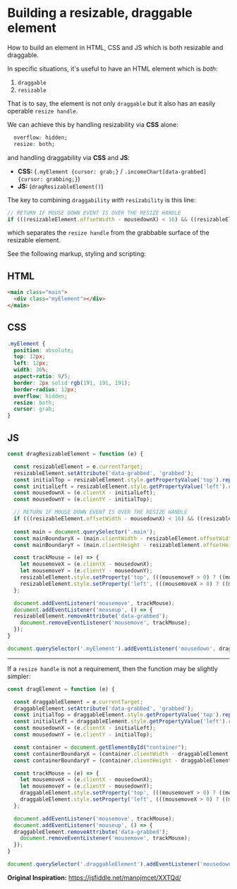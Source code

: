 # Building a resizable, draggable element
How to build an element in HTML, CSS and JS which is both resizable and draggable.

In specific situations, it's useful to have an HTML element which is *both*:

1) `draggable`
2) `resizable`

That is to say, the element is not only `draggable` but it also has an easily operable `resize handle`.

We can achieve this by handling resizability via **CSS** alone:

```css
  overflow: hidden;
  resize: both;
```

and handling draggability via **CSS** and **JS**:

 - **CSS:** (`.myElement {cursor: grab;}` / `.incomeChart[data-grabbed] {cursor: grabbing;}`)
 - **JS:** (`dragResizableElement()`)

The key to combining `draggability` *with* `resizability` is this line:
```js
// RETURN IF MOUSE DOWN EVENT IS OVER THE RESIZE HANDLE
if (((resizableElement.offsetWidth - mousedownX) < 16) && ((resizableElement.offsetHeight - mousedownY) < 16)) return;
```
which separates the `resize handle` from the grabbable surface of the resizable element.

See the following markup, styling and scripting:

## HTML
```html
<main class="main">
  <div class="myElement"></div>
</main>
```

## CSS
```css
.myElement {
  position: absolute;
  top: 12px;
  left: 12px;
  width: 36%;
  aspect-ratio: 9/5;
  border: 2px solid rgb(191, 191, 191);
  border-radius: 12px;
  overflow: hidden;
  resize: both;
  cursor: grab;
}
```

## JS
```js
const dragResizableElement = function (e) {

  const resizableElement = e.currentTarget;
  resizableElement.setAttribute('data-grabbed', 'grabbed');
  const initialTop = resizableElement.style.getPropertyValue('top').replace('px', '') || 12;
  const initialLeft = resizableElement.style.getPropertyValue('left').replace('px', '') || 12;         
  const mousedownX = (e.clientX - initialLeft);
  const mousedownY = (e.clientY - initialTop);

  // RETURN IF MOUSE DOWN EVENT IS OVER THE RESIZE HANDLE
  if (((resizableElement.offsetWidth - mousedownX) < 16) && ((resizableElement.offsetHeight - mousedownY) < 16)) return;
  
  const main = document.querySelector('.main');
  const mainBoundaryX = (main.clientWidth - resizableElement.offsetWidth);
  const mainBoundaryY = (main.clientHeight - resizableElement.offsetHeight);

  const trackMouse = (e) => {
    let mousemoveX = (e.clientX - mousedownX);
    let mousemoveY = (e.clientY - mousedownY);
    resizableElement.style.setProperty('top', (((mousemoveY > 0) ? ((mousemoveY < mainBoundaryY) ? mousemoveY : mainBoundaryY) : 0) + 'px'));
    resizableElement.style.setProperty('left', (((mousemoveX > 0) ? ((mousemoveX < mainBoundaryX) ? mousemoveX : mainBoundaryX) : 0) + 'px'));
  }; 

  document.addEventListener('mousemove', trackMouse);
  document.addEventListener('mouseup', () => {
  resizableElement.removeAttribute('data-grabbed');
    document.removeEventListener('mousemove', trackMouse);
  });
}

document.querySelector('.myElement').addEventListener('mousedown', dragResizableElement);
```

_______

If a `resize handle` is not a requirement, then the function may be slightly simpler:

```js
const dragElement = function (e) {

  const draggableElement = e.currentTarget;
  draggableElement.setAttribute('data-grabbed', 'grabbed');
  const initialTop = draggableElement.style.getPropertyValue('top').replace('px', '') || 0;
  const initialLeft = draggableElement.style.getPropertyValue('left').replace('px', '') || 0;         
  const mousedownX = (e.clientX - initialLeft);
  const mousedownY = (e.clientY - initialTop);

  const container = document.getElementById("container");
  const containerBoundaryX = (container.clientWidth - draggableElement.clientWidth);
  const containerBoundaryY = (container.clientHeight - draggableElement.clientHeight);

  const trackMouse = (e) => {
    let mousemoveX = (e.clientX - mousedownX);
    let mousemoveY = (e.clientY - mousedownY);
    draggableElement.style.setProperty('top', (((mousemoveY > 0) ? ((mousemoveY < containerBoundaryY) ? mousemoveY : containerBoundaryY) : 0) + 'px'));
    draggableElement.style.setProperty('left', (((mousemoveX > 0) ? ((mousemoveX < containerBoundaryX) ? mousemoveX : containerBoundaryX) : 0) + 'px'));
  }; 

  document.addEventListener('mousemove', trackMouse);
  document.addEventListener('mouseup', () => {
  draggableElement.removeAttribute('data-grabbed');
    document.removeEventListener('mousemove', trackMouse);
  });
}

document.querySelector('.draggableElement').addEventListener('mousedown', dragElement);
```

**Original Inspiration:** https://jsfiddle.net/manojmcet/XXTQd/
